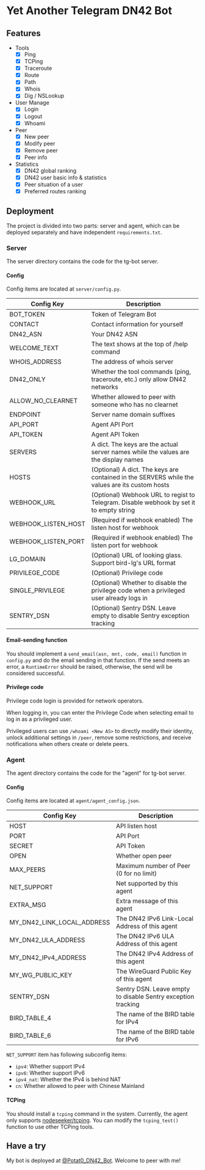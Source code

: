# Yet Another Telegram DN42 Bot

## Features

- Tools
  - [x] Ping
  - [x] TCPing
  - [x] Traceroute
  - [x] Route
  - [x] Path
  - [x] Whois
  - [x] Dig / NSLookup
- User Manage
  - [x] Login
  - [x] Logout
  - [x] Whoami
- Peer
  - [x] New peer
  - [x] Modify peer
  - [x] Remove peer
  - [x] Peer info
- Statistics
  - [x] DN42 global ranking
  - [x] DN42 user basic info & statistics
  - [x] Peer situation of a user
  - [x] Preferred routes ranking

## Deployment

The project is divided into two parts: server and agent, which can be deployed separately and have independent `requirements.txt`.

### Server

The server directory contains the code for the tg-bot server.

#### Config

Config items are located at `server/config.py`.

| Config Key          | Description                                                                                    |
| ------------------- | ---------------------------------------------------------------------------------------------- |
| BOT_TOKEN           | Token of Telegram Bot                                                                          |
| CONTACT             | Contact information for yourself                                                               |
| DN42_ASN            | Your DN42 ASN                                                                                  |
| WELCOME_TEXT        | The text shows at the top of /help command                                                     |
| WHOIS_ADDRESS       | The address of whois server                                                                    |
| DN42_ONLY           | Whether the tool commands (ping, traceroute, etc.) only allow DN42 networks                    |
| ALLOW_NO_CLEARNET   | Whether allowed to peer with someone who has no clearnet                                       |
| ENDPOINT            | Server name domain suffixes                                                                    |
| API_PORT            | Agent API Port                                                                                 |
| API_TOKEN           | Agent API Token                                                                                |
| SERVERS             | A dict. The keys are the actual server names while the values are the display names            |
| HOSTS               | (Optional) A dict. The keys are contained in the SERVERS while the values are its custom hosts |
| WEBHOOK_URL         | (Optional) Webhook URL to regist to Telegram. Disable webhook by set it to empty string        |
| WEBHOOK_LISTEN_HOST | (Required if webhook enabled) The listen host for webhook                                      |
| WEBHOOK_LISTEN_PORT | (Required if webhook enabled) The listen port for webhook                                      |
| LG_DOMAIN           | (Optional) URL of looking glass. Support bird-lg's URL format                                  |
| PRIVILEGE_CODE      | (Optional) Privilege code                                                                      |
| SINGLE_PRIVILEGE    | (Optional) Whether to disable the privilege code when a privileged user already logs in        |
| SENTRY_DSN          | (Optional) Sentry DSN. Leave empty to disable Sentry exception tracking                        |

#### Email-sending function

You should implement a `send_email(asn, mnt, code, email)` function in `config.py` and do the email sending in that function. If the send meets an error, a `RuntimeError` should be raised, otherwise, the send will be considered successful.

#### Privilege code

Privilege code login is provided for network operators.

When logging in, you can enter the Privilege Code when selecting email to log in as a privileged user.

Privileged users can use `/whoami <New AS>` to directly modify their identity, unlock additional settings in `/peer`, remove some restrictions, and receive notifications when others create or delete peers.

### Agent

The agent directory contains the code for the "agent" for tg-bot server.

#### Config

Config items are located at `agent/agent_config.json`.

| Config Key                 | Description                                                  |
| -------------------------- | ------------------------------------------------------------ |
| HOST                       | API listen host                                              |
| PORT                       | API Port                                                     |
| SECRET                     | API Token                                                    |
| OPEN                       | Whether open peer                                            |
| MAX_PEERS                  | Maximum number of Peer (0 for no limit)                      |
| NET_SUPPORT                | Net supported by this agent                                  |
| EXTRA_MSG                  | Extra message of this agent                                  |
| MY_DN42_LINK_LOCAL_ADDRESS | The DN42 IPv6 Link-Local Address of this agent               |
| MY_DN42_ULA_ADDRESS        | The DN42 IPv6 ULA Address of this agent                      |
| MY_DN42_IPv4_ADDRESS       | The DN42 IPv4 Address of this agent                          |
| MY_WG_PUBLIC_KEY           | The WireGuard Public Key of this agent                       |
| SENTRY_DSN                 | Sentry DSN. Leave empty to disable Sentry exception tracking |
| BIRD_TABLE_4               | The name of the BIRD table for IPv4                          |
| BIRD_TABLE_6               | The name of the BIRD table for IPv6                          |

`NET_SUPPORT` item has following subconfig items:

- `ipv4`: Whether support IPv4
- `ipv6`: Whether support IPv6
- `ipv4_nat`: Whether the IPv4 is behind NAT
- `cn`: Whether allowed to peer with Chinese Mainland

#### TCPing

You should install a `tcping` command in the system. Currently, the agent only supports [nodeseeker/tcping](https://github.com/nodeseeker/tcping). You can modify the `tcping_test()` function to use other TCPing tools.

## Have a try

My bot is deployed at [@Potat0_DN42_Bot](https://t.me/Potat0_DN42_Bot). Welcome to peer with me!

